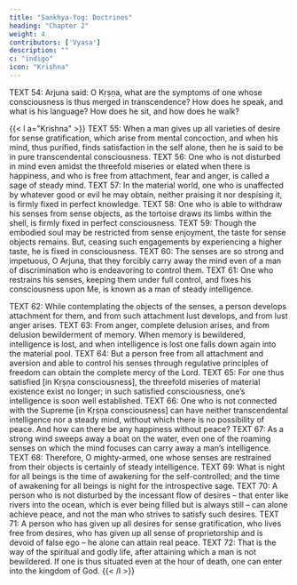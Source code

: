 ```yaml
---
title: "Sankhya-Yog: Doctrines"
heading: "Chapter 2"
weight: 4
contributors: ['Vyasa']
description: ""
c: "indigo"
icon: "Krishna"
---
```



TEXT 54: Arjuna said: O Kṛṣṇa, what are the symptoms of one whose consciousness is thus merged in transcendence? How does he speak, and what is his language? How does he sit, and how does he walk?


{{< l a="Krishna" >}}
TEXT 55: When a man gives up all varieties of desire for sense gratification, which arise from mental concoction, and when his mind, thus purified, finds satisfaction in the self alone, then he is said to be in pure transcendental consciousness.
TEXT 56: One who is not disturbed in mind even amidst the threefold miseries or elated when there is happiness, and who is free from attachment, fear and anger, is called a sage of steady mind.
TEXT 57: In the material world, one who is unaffected by whatever good or evil he may obtain, neither praising it nor despising it, is firmly fixed in perfect knowledge.
TEXT 58: One who is able to withdraw his senses from sense objects, as the tortoise draws its limbs within the shell, is firmly fixed in perfect consciousness.
TEXT 59: Though the embodied soul may be restricted from sense enjoyment, the taste for sense objects remains. But, ceasing such engagements by experiencing a higher taste, he is fixed in consciousness.
TEXT 60: The senses are so strong and impetuous, O Arjuna, that they forcibly carry away the mind even of a man of discrimination who is endeavoring to control them.
TEXT 61: One who restrains his senses, keeping them under full control, and fixes his consciousness upon Me, is known as a man of steady intelligence.

TEXT 62: While contemplating the objects of the senses, a person develops attachment for them, and from such attachment lust develops, and from lust anger arises.
TEXT 63: From anger, complete delusion arises, and from delusion bewilderment of memory. When memory is bewildered, intelligence is lost, and when intelligence is lost one falls down again into the material pool.
TEXT 64: But a person free from all attachment and aversion and able to control his senses through regulative principles of freedom can obtain the complete mercy of the Lord.
TEXT 65: For one thus satisfied [in Kṛṣṇa consciousness], the threefold miseries of material existence exist no longer; in such satisfied consciousness, one’s intelligence is soon well established.
TEXT 66: One who is not connected with the Supreme [in Kṛṣṇa consciousness] can have neither transcendental intelligence nor a steady mind, without which there is no possibility of peace. And how can there be any happiness without peace?
TEXT 67: As a strong wind sweeps away a boat on the water, even one of the roaming senses on which the mind focuses can carry away a man’s intelligence.
TEXT 68: Therefore, O mighty-armed, one whose senses are restrained from their objects is certainly of steady intelligence.
TEXT 69: What is night for all beings is the time of awakening for the self-controlled; and the time of awakening for all beings is night for the introspective sage.
TEXT 70: A person who is not disturbed by the incessant flow of desires – that enter like rivers into the ocean, which is ever being filled but is always still – can alone achieve peace, and not the man who strives to satisfy such desires.
TEXT 71: A person who has given up all desires for sense gratification, who lives free from desires, who has given up all sense of proprietorship and is devoid of false ego – he alone can attain real peace.
TEXT 72: That is the way of the spiritual and godly life, after attaining which a man is not bewildered. If one is thus situated even at the hour of death, one can enter into the kingdom of God.
{{< /l >}}

